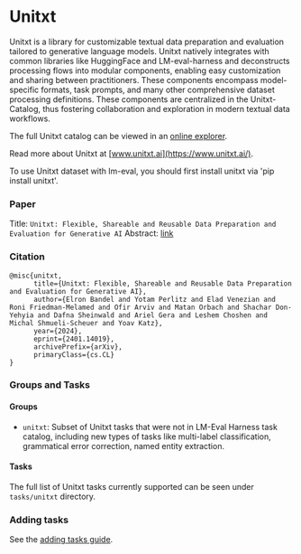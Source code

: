 # Unitxt

Unitxt is a library for customizable textual data preparation and evaluation tailored to generative language models. Unitxt natively integrates with common libraries like HuggingFace and LM-eval-harness and deconstructs processing flows into modular components, enabling easy customization and sharing between practitioners. These components encompass model-specific formats, task prompts, and many other comprehensive dataset processing definitions. These components are centralized in the Unitxt-Catalog, thus fostering collaboration and exploration in modern textual data workflows.

The full Unitxt catalog can be viewed in an [online explorer](https://unitxt.readthedocs.io/en/latest/docs/demo.html).

Read more about Unitxt at [www.unitxt.ai](https://www.unitxt.ai/).

To use Unitxt dataset with lm-eval, you should first install unitxt via 'pip install unitxt'.

### Paper

Title: `Unitxt: Flexible, Shareable and Reusable Data Preparation and Evaluation for Generative AI`
Abstract: [link](https://arxiv.org/abs/2401.14019)



### Citation

```
@misc{unitxt,
      title={Unitxt: Flexible, Shareable and Reusable Data Preparation and Evaluation for Generative AI},
      author={Elron Bandel and Yotam Perlitz and Elad Venezian and Roni Friedman-Melamed and Ofir Arviv and Matan Orbach and Shachar Don-Yehyia and Dafna Sheinwald and Ariel Gera and Leshem Choshen and Michal Shmueli-Scheuer and Yoav Katz},
      year={2024},
      eprint={2401.14019},
      archivePrefix={arXiv},
      primaryClass={cs.CL}
}
```

### Groups and Tasks

#### Groups

* `unitxt`:  Subset of Unitxt tasks that were not in LM-Eval Harness task catalog, including new types of tasks like multi-label classification, grammatical error correction, named entity extraction.

#### Tasks

The full list of Unitxt tasks currently supported can be seen under `tasks/unitxt` directory.

### Adding tasks

See the [adding tasks guide](https://www.unitxt.ai/en/latest/docs/lm_eval.html#).
